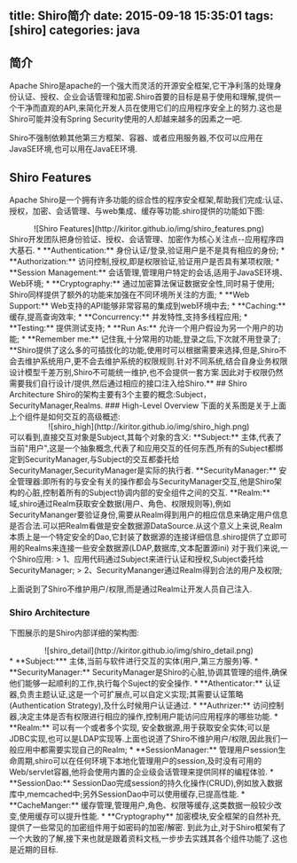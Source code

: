 title: Shiro简介
date: 2015-09-18 15:35:01
tags: [shiro]
categories: java
---
## 简介
Apache Shiro是apache的一个强大而灵活的开源安全框架,它干净利落的处理身份认证、授权、企业会话管理和加密.Shiro首要的目标是易于使用和理解,提供一个干净而直观的API,来简化开发人员在使用它们的应用程序安全上的努力.这也是Shiro可能并没有Spring Security使用的人却越来越多的因素之一吧.

Shiro不强制依赖其他第三方框架、容器、或者应用服务器,不仅可以应用在JavaSE环境,也可以用在JavaEE环境.

## Shiro Features
Apache Shiro是一个拥有许多功能的综合性的程序安全框架,帮助我们完成:认证、授权，加密、会话管理、与web集成、缓存等功能.shiro提供的功能如下图:
<!-- more -->
<center>![Shiro Features](http://kiritor.github.io/img/shiro_features.png)</center>
Shiro开发团队把身份验证、授权、会话管理、加密作为核心关注点--应用程序四大基石.
*	**Authentication:** 身份认证/登录,验证用户是不是具有相应的身份;
*   **Authorization:** 访问控制,授权,即是权限验证,验证用户是否具有某项权限;
*   **Session Management:**  会话管理,管理用户特定的会话,适用于JavaSE环境、Web环境;
*   **Cryptography:**  通过加密算法保证数据安全性,同时易于使用;
Shiro同样提供了额外的功能来加强在不同环境所关注的方面;
*   **Web Support:**  Web支持的API能够非常容易的集成到web环境中去;
*   **Caching:**  缓存,提高查询效率;
*   **Concurrency:**  并发特性,支持多线程应用;
*   **Testing:**  提供测试支持;
*   **Run As:**  允许一个用户假设为另一个用户的功能;
*   **Remember me:**  记住我,十分常用的功能,登录之后,下次就不用登录了;
**Shiro提供了这么多的可插拔化的功能,使用时可以根据需要来选择,但是,Shiro不会去维护系统用户,更不会去维护系统的权限规则.针对不同系统,结合自身业务权限设计模型千差万别,Shiro不可能统一维护,也不会提供一套方案.因此对于权限仍然需要我们自行设计/提供,然后通过相应的接口注入给Shiro.**
## Shiro Architecture
Shiro的架构主要有3个主要的概念:Subject，SecurityManager,Realms.
### High-Level Overview
下面的关系图是关于上面上个组件是如何交互的高级概述:
<center>![shiro_high](http://kiritor.github.io/img/shiro_high.png)</center>
可以看到,直接交互对象是Subject,其每个对象的含义:
**Subject:** 主体,代表了当前"用户",这是一个抽象概念,代表了和应用交互的任何东西,所有的Subject都绑定到SecurityManager,与Subject的交互都委托给SecurityManager,SecurityManager是实际的执行者.
**SecurityManager:** 安全管理器:即所有的与安全有关的操作都会与SecurityManager交互,他是Shiro架构的心脏,控制着所有的Subject协调内部的安全组件之间的交互.
**Realm:** 域,shiro通过Realm获取安全数据(用户、角色、权限规则等),例如SecurityMananger要验证身份,需要从Realm得到用户的相应信息来确定用户信息是否合法.可以把Realm看做是安全数据源DataSource.从这个意义上来说,Realm本质上是一个特定安全的Dao,它封装了数据源的连接详细信息.shiro提供了立即可用的Realms来连接一些安全数据源(LDAP,数据库,文本配置源ini)
对于我们来说,一个Shiro应用:
>   1、应用代码通过Subject来进行认证和授权,Subject委托给SecurityManager;
>   2、SecurityMananger通过Realm得到合法的用户及权限;

上面说到了Shiro不维护用户/权限,而是通过Realm让开发人员自己注入.

### Shiro Architecture
下图展示的是Shiro内部详细的架构图:
<center>![shiro_detail](http://kiritor.github.io/img/shiro_detail.png)</center>
*    **Subject:*** 主体,当前与软件进行交互的实体(用户,第三方服务)等.
*    **SecurityManager:** SecurityManager是Shiro的心脏,协调其管理的组件,确保他们能够一起顺利的工作,执行每个Suject的安全操作.
*    **Athenticator:** 认证器,负责主题认证,这是一个可扩展点,可以自定义实现;其需要认证策略(Authentication Strategy),及什么时候用户认证通过.
*    **Authrizer:** 访问控制器,决定主体是否有权限进行相应的操作,控制用户能访问应用程序的哪些功能.
*    **Realm:** 可以有一个或者多个实现, 安全数据源,用于获取安全实体;可以是JDBC实现,也可以是LDAP实现等.上面也说道了Shiro不维护用户/权限,因此我们一般应用中都需要实现自己的Realm;
*    **SessionManager:** 管理用户session生命周期,shiro可以在任何环境下本地化管理用户的session,及时没有可用的Web/servlet容器,他将会使用内置的企业级会话管理来提供同样的编程体验.
*    **SessionDao:** SessionDao完成session的持久化操作(CRUD),例如放入数据库中,memcached中;另外SessionDao中可以使用缓存,已提高性能.
*    **CacheManger:** 缓存管理,管理用户,角色、权限等缓存,这类数据一般较少改变,使用缓存可以提升性能.
*    **Cryptography** 加密模块,安全框架的自然补充,提供了一些常见的加密组件用于如密码的加密/解密.
到此为止,对于Shiro框架有了一个大致的了解,接下来也就是跟着资料文档,一步步去实践其各个组件功能了.这也是近期的目标.
